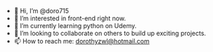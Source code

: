 - 👋 Hi, I’m @doro715
- 👀 I’m interested in front-end right now. 
- 🌱 I’m currently learning python on Udemy. 
- 💞️ I’m looking to collaborate on others to build up exciting projects. 
- 📫 How to reach me: dorothyzwl@hotmail.com

<!---
doro715/doro715 is a ✨ special ✨ repository because its `README.md` (this file) appears on your GitHub profile.
You can click the Preview link to take a look at your changes.
--->

